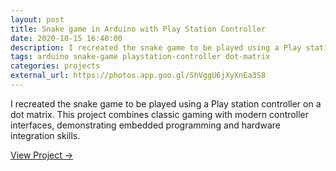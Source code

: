 ```yaml
---
layout: post
title: Snake game in Arduino with Play Station Controller
date: 2020-10-15 16:40:00
description: I recreated the snake game to be played using a Play station controller on a dot matrix.
tags: arduino snake-game playstation-controller dot-matrix
categories: projects
external_url: https://photos.app.goo.gl/ShVggU6jXyXnEa3S8
---
```


I recreated the snake game to be played using a Play station controller on a dot matrix. This project combines classic gaming with modern controller interfaces, demonstrating embedded programming and hardware integration skills.

[View Project →](https://photos.app.goo.gl/ShVggU6jXyXnEa3S8)